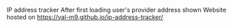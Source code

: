 IP address tracker
After first loading user's provider address shown
Website hosted on https://val-m9.github.io/ip-address-tracker/
